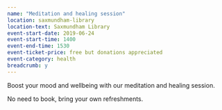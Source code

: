 ```yaml
---
name: "Meditation and healing session"
location: saxmundham-library
location-text: Saxmundham Library
event-start-date: 2019-06-24
event-start-time: 1400
event-end-time: 1530
event-ticket-price: free but donations appreciated
event-category: health
breadcrumb: y
---
```


Boost your mood and wellbeing with our meditation and healing session.

No need to book, bring your own refreshments.
